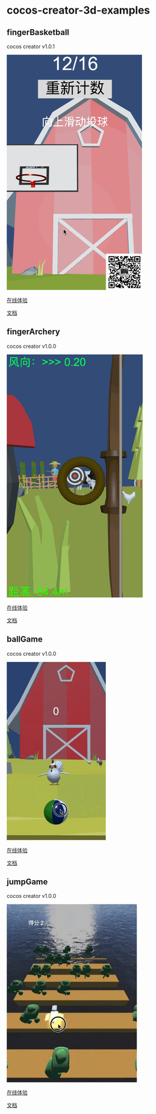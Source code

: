 # cocos-creator-3d-examples

## fingerBasketball

cocos creator v1.0.1  

![](./img/fingerBasketball.gif)

[在线体验](http://lamyoung.gitee.io/web/fingerBasketball)

[文档](https://mp.weixin.qq.com/s/VsbNtTL64J0xHIlhMUHCcQ)

## fingerArchery

cocos creator v1.0.0  

![](./img/fingerArchery.gif)

[在线体验](http://lamyoung.gitee.io/web/fingerArchery)

[文档](https://mp.weixin.qq.com/s/ISsxM411netkEWLKi4v7XA)


## ballGame

cocos creator v1.0.0  

![](./img/ballGame.gif)

[在线体验](http://lamyoung.gitee.io/web/ballGame)

[文档](https://mp.weixin.qq.com/s/sq_6PitkkHgDAj5bm1noPQ)

## jumpGame

cocos creator v1.0.0  

![](./img/jumpGame.gif)

[在线体验](http://lamyoung.gitee.io/web/jumpGame)

[文档](https://mp.weixin.qq.com/s/UJK5mn8bR_pJIGZ9SaB1Zw)